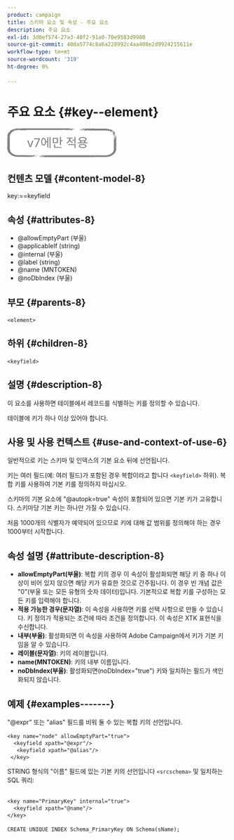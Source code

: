 ```yaml
---
product: campaign
title: 스키마 요소 및 속성 - 주요 요소
description: 주요 요소
exl-id: 3d0ef574-27a3-40f2-91a0-70e9583d9980
source-git-commit: 40da5774c8a6a228992c4aa400e2d9924215611e
workflow-type: tm+mt
source-wordcount: '319'
ht-degree: 0%

---
```


# 주요 요소 {#key--element}

![](../../../assets/v7-only.svg)

## 컨텐츠 모델 {#content-model-8}

key:==keyfield

## 속성 {#attributes-8}

* @allowEmptyPart (부울)
* @applicableIf (string)
* @internal (부울)
* @label (string)
* @name (MNTOKEN)
* @noDbIndex (부울)

## 부모 {#parents-8}

`<element>`

## 하위 {#children-8}

`<keyfield>`

## 설명 {#description-8}

이 요소를 사용하면 테이블에서 레코드를 식별하는 키를 정의할 수 있습니다.

테이블에 키가 하나 이상 있어야 합니다.

## 사용 및 사용 컨텍스트 {#use-and-context-of-use-6}

일반적으로 키는 스키마 및 인덱스의 기본 요소 뒤에 선언됩니다.

키는 여러 필드(예: 여러 필드)가 포함된 경우 복합이라고 합니다 `<keyfield>` 하위). 복합 키를 사용하여 기본 키를 정의하지 마십시오.

스키마의 기본 요소에 &quot;@autopk=true&quot; 속성이 포함되어 있으면 기본 키가 고유합니다. 스키마당 기본 키는 하나만 가질 수 있습니다.

처음 1000개의 식별자가 예약되어 있으므로 키에 대해 값 범위를 정의해야 하는 경우 1000부터 시작합니다.

## 속성 설명 {#attribute-description-8}

* **allowEmptyPart(부울)**: 복합 키의 경우 이 속성이 활성화되면 해당 키 중 하나 이상이 비어 있지 않으면 해당 키가 유효한 것으로 간주됩니다. 이 경우 빈 개념 값은 &quot;0&quot;(부울 또는 모든 유형의 숫자 데이터)입니다. 기본적으로 복합 키를 구성하는 모든 키를 입력해야 합니다.
* **적용 가능한 경우(문자열)**: 이 속성을 사용하면 키를 선택 사항으로 만들 수 있습니다. 키 정의가 적용되는 조건에 따라 조건을 정의합니다. 이 속성은 XTK 표현식을 수신합니다.
* **내부(부울)**: 활성화되면 이 속성을 사용하여 Adobe Campaign에서 키가 기본 키임을 알 수 있습니다.
* **레이블(문자열)**: 키의 레이블입니다.
* **name(MNTOKEN)**: 키의 내부 이름입니다.
* **noDbIndex(부울)**: 활성화되면(noDbIndex=&quot;true&quot;) 키와 일치하는 필드가 색인화되지 않습니다.

## 예제 {#examples-------}

&quot;@expr&quot; 또는 &quot;alias&quot; 필드를 비워 둘 수 있는 복합 키의 선언입니다.

```
<key name="node" allowEmptyPart="true">
  <keyfield xpath="@expr"/>
   <keyfield xpath="@alias"/>
 </key>
```

STRING 형식의 &quot;이름&quot; 필드에 있는 기본 키의 선언입니다 `<srcschema>`  및 일치하는 SQL 쿼리:

```
 
<key name="PrimaryKey" internal="true">  
  <keyfield xpath="@name"/>
</key>

CREATE UNIQUE INDEX Schema_PrimaryKey ON Schema(sName);
```
